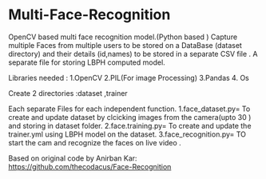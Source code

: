 # Multi-Face-Recognition
OpenCV based multi face recognition model.(Python based )
Capture multiple Faces from multiple users to be stored on a DataBase (dataset directory) 
and their details (id,names) to be stored in a separate CSV file .
A separate file for storing LBPH computed model.

Libraries needed : 
1.OpenCV
2.PIL(For image Processing)
3.Pandas
4. Os 

Create 2 directories :dataset ,trainer

Each separate Files for each independent function.
1.face_dataset.py= To create and update  dataset by clcicking images from the camera(upto 30 ) and storing in dataset folder.
2.face.training.py= To create and update the trainer.yml using LBPH model on the dataset.
3.face_recognition.py= TO start the cam and recognize the faces on live video .


Based on original code by Anirban Kar: https://github.com/thecodacus/Face-Recognition    

